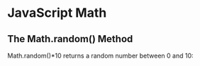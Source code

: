 <!DOCTYPE html>
<html>
<body>

<h1>JavaScript Math</h1>
<h2>The Math.random() Method</h2>
<p>Math.random()*10 returns a random number between 0 and 10:</p>

<p id="demo"></p>

<script>
let x = Math.random() * 10;
document.getElementById("demo").innerHTML = x;
</script>

</body>
</html>

